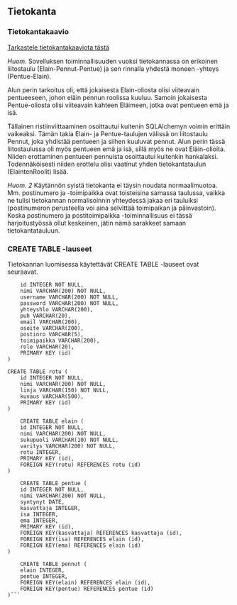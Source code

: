 ## Tietokanta

### Tietokantakaavio

[Tarkastele tietokantakaaviota tästä](https://github.com/sovalke/ktietokanta/blob/master/documentation/Tietokantakaavio.png)

*Huom.* Sovelluksen toiminnallisuuden vuoksi tietokannassa on erikoinen liitostaulu (Elain-Pennut-Pentue) ja sen rinnalla yhdestä moneen -yhteys (Pentue-Elain).

Alun perin tarkoitus oli, että jokaisesta Elain-oliosta olisi viiteavain pentueeseen, johon eläin pennun roolissa kuuluu. Samoin jokaisesta Pentue-oliosta olisi viiteavain kahteen Eläimeen, jotka ovat pentueen emä ja isä.

Tällainen ristiinviittaaminen osoittautui kuitenin SQLAlchemyn voimin erittäin vaikeaksi. Tämän takia Elain- ja Pentue-taulujen välissä on liitostaulu Pennut, joka yhdistää pentueen ja siihen kuuluvat pennut. Alun perin tässä liitostaulussa oli myös pentueen emä ja isä, sillä myös ne ovat Eläin-olioita. Niiden erottaminen pentueen pennuista osoittautui kuitenkin hankalaksi. Todennäköisesti niiden erottelu olisi vaatinut yhden tietokantataulun (ElaintenRoolit) lisää.

*Huom. 2* Käytännön syistä tietokanta ei täysin noudata normaalimuotoa. Mm. postinumero ja -toimipaikka ovat toisteisina samassa taulussa, vaikka ne tulisi tietokannan normalisoinnin yhteydessä jakaa eri tauluiksi (postinumeron perusteella voi aina selvittää toimipaikan ja päinvastoin). Koska postinumero ja postitoimipaikka -toiminnallisuus ei tässä harjoitustyössä ollut keskeinen, jätin nämä sarakkeet samaan tietokantatauluun.

### CREATE TABLE -lauseet

Tietokannan luomisessa käytettävät CREATE TABLE -lauseet ovat seuraavat.

```CREATE TABLE kasvattaja (
	id INTEGER NOT NULL, 
	nimi VARCHAR(200) NOT NULL, 
	username VARCHAR(200) NOT NULL, 
	password VARCHAR(200) NOT NULL, 
	yhteyshlo VARCHAR(200), 
	puh VARCHAR(20), 
	email VARCHAR(200), 
	osoite VARCHAR(200), 
	postinro VARCHAR(5), 
	toimipaikka VARCHAR(200), 
	role VARCHAR(20), 
	PRIMARY KEY (id)
)

CREATE TABLE rotu (
	id INTEGER NOT NULL, 
	nimi VARCHAR(200) NOT NULL, 
	linja VARCHAR(150) NOT NULL, 
	kuvaus VARCHAR(500), 
	PRIMARY KEY (id)
)

	CREATE TABLE elain (
	id INTEGER NOT NULL, 
	nimi VARCHAR(200) NOT NULL, 
	sukupuoli VARCHAR(10) NOT NULL, 
	varitys VARCHAR(200) NOT NULL, 
	rotu INTEGER, 
	PRIMARY KEY (id), 
	FOREIGN KEY(rotu) REFERENCES rotu (id)
)

	CREATE TABLE pentue (
	id INTEGER NOT NULL, 
	nimi VARCHAR(200) NOT NULL, 
	syntynyt DATE, 
	kasvattaja INTEGER, 
	isa INTEGER, 
	ema INTEGER, 
	PRIMARY KEY (id), 
	FOREIGN KEY(kasvattaja) REFERENCES kasvattaja (id), 
	FOREIGN KEY(isa) REFERENCES elain (id), 
	FOREIGN KEY(ema) REFERENCES elain (id)
)

	CREATE TABLE pennut (
	elain INTEGER, 
	pentue INTEGER, 
	FOREIGN KEY(elain) REFERENCES elain (id), 
	FOREIGN KEY(pentue) REFERENCES pentue (id)
)```